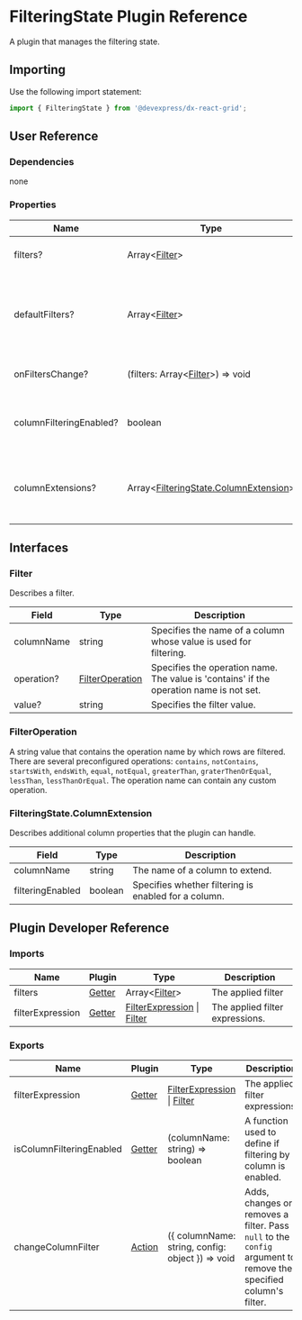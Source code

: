 # FilteringState Plugin Reference

A plugin that manages the filtering state.

## Importing

Use the following import statement:

```js
import { FilteringState } from '@devexpress/dx-react-grid';
```

## User Reference

### Dependencies

none

### Properties

Name | Type | Default | Description
-----|------|---------|------------
filters? | Array&lt;[Filter](#filter)&gt; | | Specifies the applied filters.
defaultFilters? | Array&lt;[Filter](#filter)&gt; | [] | Specifies the filters initially applied in the uncontrolled mode.
onFiltersChange? | (filters: Array&lt;[Filter](#filter)&gt;) => void | | Handles filter changes.
columnFilteringEnabled? | boolean | true | Specifies whether filtering is enabled for all columns.
columnExtensions? | Array&lt;[FilteringState.ColumnExtension](#filteringstatecolumnextension)&gt; | | Additional column properties that the plugin can handle.

## Interfaces

### Filter

Describes a filter.

Field | Type | Description
------|------|------------
columnName | string | Specifies the name of a column whose value is used for filtering.
operation? | [FilterOperation](#filteroperation) | Specifies the operation name. The value is 'contains' if the operation name is not set.
value? | string | Specifies the filter value.

### FilterOperation

A string value that contains the operation name by which rows are filtered. There are several preconfigured operations: `contains`, `notContains`, `startsWith`, `endsWith`, `equal`, `notEqual`, `greaterThan`, `graterThenOrEqual`, `lessThan`, `lessThanOrEqual`. The operation name can contain any custom operation.

### FilteringState.ColumnExtension

Describes additional column properties that the plugin can handle.

Field | Type | Description
------|------|------------
columnName | string | The name of a column to extend.
filteringEnabled | boolean | Specifies whether filtering is enabled for a column.

## Plugin Developer Reference

### Imports

Name | Plugin | Type | Description
-----|--------|------|------------
filters | [Getter](../../../dx-react-core/docs/reference/getter.md) | Array&lt;[Filter](#filter)&gt; | The applied filter
filterExpression | [Getter](../../../dx-react-core/docs/reference/getter.md) | [FilterExpression](integrated-filtering.md#filterexpression) &#124; [Filter](#filter) | The applied filter expressions.

### Exports

Name | Plugin | Type | Description
-----|--------|------|------------
filterExpression | [Getter](../../../dx-react-core/docs/reference/getter.md)  | [FilterExpression](integrated-filtering.md#filterexpression) &#124; [Filter](#filter) | The applied filter expressions.
isColumnFilteringEnabled | [Getter](../../../dx-react-core/docs/reference/getter.md) | (columnName: string) => boolean | A function used to define if filtering by a column is enabled.
changeColumnFilter | [Action](../../../dx-react-core/docs/reference/action.md) | ({ columnName: string, config: object }) => void | Adds, changes or removes a filter. Pass `null` to the `config` argument to remove the specified column's filter.
